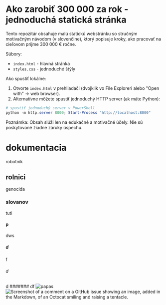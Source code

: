 # Ako zarobiť 300 000 za rok - jednoduchá statická stránka

Tento repozitár obsahuje malú statickú webstránku so stručným motivačným návodom (v slovenčine), ktorý popisuje kroky, ako pracovať na cieľovom príjme 300 000 € ročne.

Súbory:
- `index.html` - hlavná stránka
- `styles.css` - jednoduché štýly

Ako spustiť lokálne:

1. Otvorte `index.html` v prehliadači (dvojklik vo File Exploreri alebo "Open with" -> web browser).
2. Alternatívne môžete spustiť jednoduchý HTTP server (ak máte Python):

```powershell
# spustiť jednoduchý server v PowerShell
python -m http.server 8000; Start-Process "http://localhost:8000"
```

Poznámka: Obsah slúži len na edukačné a motivačné účely. Nie sú poskytované žiadne záruky úspechu.
# dokumentacia
robotnik
## rolnici
genocida
### slovanov
tuti
#### p
dws
##### d 
f
###### d
d
####### df
![papas](https://upload.wikimedia.org/wikipedia/commons/a/a3/Robert_Fico_portrait%2C_2025_%28cropped%29.jpg)
![Screenshot of a comment on a GitHub issue showing an image, added in the Markdown, of an Octocat smiling and raising a tentacle.](https://myoctocat.com/assets/images/base-octocat.svg)
